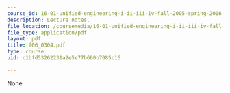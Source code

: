 ```yaml
---
course_id: 16-01-unified-engineering-i-ii-iii-iv-fall-2005-spring-2006
description: Lecture notes.
file_location: /coursemedia/16-01-unified-engineering-i-ii-iii-iv-fall-2005-spring-2006/c1bfd53262231a2e5e77b660b7085c16_f06_0304.pdf
file_type: application/pdf
layout: pdf
title: f06_0304.pdf
type: course
uid: c1bfd53262231a2e5e77b660b7085c16

---
```

None